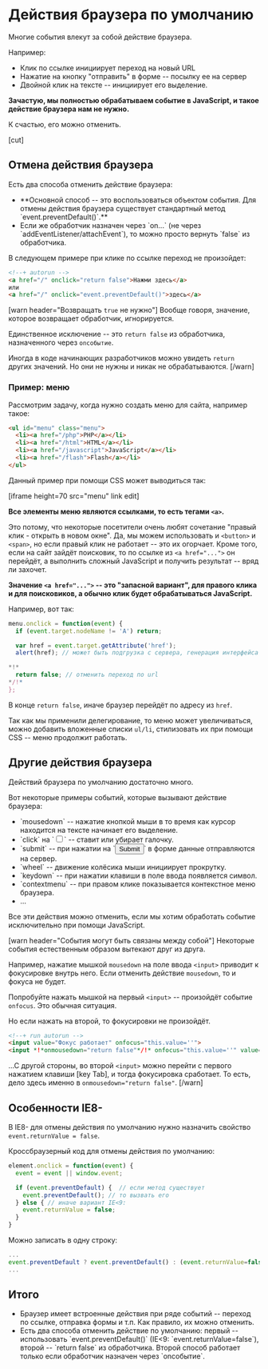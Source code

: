 # Действия браузера по умолчанию

Многие события влекут за собой действие браузера.

Например:
<ul>
<li>Клик по ссылке инициирует переход на новый URL</li>
<li>Нажатие на кнопку "отправить" в форме -- посылку ее на сервер</li>
<li>Двойной клик на тексте -- инициирует его выделение.</li>
</ul>

**Зачастую, мы полностью обрабатываем событие в JavaScript, и такое действие браузера нам не нужно.**

К счастью, его можно отменить.

[cut]
## Отмена действия браузера

Есть два способа отменить действие браузера:
<ul>
<li>**Основной способ -- это воспользоваться объектом события. Для отмены действия браузера существует стандартный метод `event.preventDefault()`.**</li>
<li>Если же обработчик назначен через `on...` (не через `addEventListener/attachEvent`), то можно просто вернуть `false` из обработчика.</li>
</ul>

В следующем примере при клике по ссылке переход не произойдет:

```html
<!--+ autorun -->
<a href="/" onclick="return false">Нажми здесь</a>
или
<a href="/" onclick="event.preventDefault()">здесь</a>
```

[warn header="Возвращать `true` не нужно"]
Вообще говоря, значение, которое возвращает обработчик, игнорируется.

Единственное исключение -- это `return false` из обработчика, назначенного через `onсобытие`. 

Иногда в коде начинающих разработчиков можно увидеть `return` других значений. Но они не нужны и никак не обрабатываются. 
[/warn]

### Пример: меню

Рассмотрим задачу, когда нужно создать меню для сайта, например такое:

```html
<ul id="menu" class="menu">
  <li><a href="/php">PHP</a></li>
  <li><a href="/html">HTML</a></li>
  <li><a href="/javascript">JavaScript</a></li>
  <li><a href="/flash">Flash</a></li>
</ul>
```

Данный пример при помощи CSS может выводиться так:

[iframe height=70 src="menu" link edit]

**Все элементы меню являются ссылками, то есть тегами `<a>`.**

Это потому, что некоторые посетители очень любят сочетание "правый клик - открыть в новом окне".  Да, мы можем использовать и `<button>` и `<span>`, но если правый клик не работает -- это их огорчает. Кроме того, если на сайт зайдёт поисковик, то по ссылке из `<a href="...">` он перейдёт, а выполнить сложный JavaScript и получить результат -- вряд ли захочет.

**Значение `<a href="...">` -- это "запасной вариант", для правого клика и для поисковиков, а обычно клик будет обрабатываться JavaScript.**

Например, вот так:

```js
menu.onclick = function(event) {
  if (event.target.nodeName != 'A') return;

  var href = event.target.getAttribute('href');
  alert(href); // может быть подгрузка с сервера, генерация интерфейса и т.п.

*!*
  return false; // отменить переход по url
*/!*
};
```

В конце `return false`, иначе браузер перейдёт по адресу из `href`.

Так как мы применили делегирование, то меню может увеличиваться, можно добавить вложенные списки `ul/li`, стилизовать их при помощи CSS -- меню продолжит работать.

## Другие действия браузера

Действий браузера по умолчанию достаточно много. 

Вот некоторые примеры событий, которые вызывают действие браузера:
<ul>
<li>`mousedown` -- нажатие кнопкой мыши в то время как курсор находится на тексте начинает его выделение.</li>
<li>`click` на `<input type="checkbox">` -- ставит или убирает галочку.</li>
<li>`submit` -- при нажатии на `<input type="submit">`  в форме данные отправляются на сервер.</li>
<li>`wheel` -- движение колёсика мыши инициирует прокрутку.</li>
<li>`keydown` -- при нажатии клавиши в поле ввода появляется символ.</li>
<li>`contextmenu` -- при правом клике показывается контекстное меню браузера.</li>
<li>...</li>
</ul>

Все эти действия можно отменить, если мы хотим обработать событие исключительно при помощи JavaScript.

[warn header="События могут быть связаны между собой"]
Некоторые события естественным образом вытекают друг из друга.

Например, нажатие мышкой `mousedown` на поле ввода `<input>` приводит к фокусировке внутрь него. Если отменить действие `mousedown`, то и фокуса не будет.

Попробуйте нажать мышкой на первый `<input>` -- произойдёт событие `onfocus`. Это обычная ситуация.

Но если нажать на второй, то фокусировки не произойдёт.

```html
<!--+ run autorun -->
<input value="Фокус работает" onfocus="this.value=''">
<input *!*onmousedown="return false"*/!* onfocus="this.value=''" value="Кликни меня">
```

...С другой стороны, во второй `<input>` можно перейти с первого нажатием клавиши [key Tab], и тогда фокусировка сработает. То есть, дело здесь именно в `onmousedown="return false"`.
[/warn]

## Особенности IE8-

В IE8- для отмены действия по умолчанию нужно назначить свойство `event.returnValue = false`.

Кроссбраузерный код для отмены действия по умолчанию:

```js
element.onclick = function(event) {
  event = event || window.event;

  if (event.preventDefault) {  // если метод существует
    event.preventDefault(); // то вызвать его
  } else { // иначе вариант IE<9:
    event.returnValue = false;
  }
}
```

Можно записать в одну строку:

```js
...
event.preventDefault ? event.preventDefault() : (event.returnValue=false);
...
```

## Итого

<ul>
<li>Браузер имеет встроенные действия при ряде событий -- переход по ссылке, отправка формы и т.п. Как правило, их можно отменить.</li>
<li>Есть два способа отменить действие по умолчанию: первый -- использовать `event.preventDefault()` (IE<9: `event.returnValue=false`), второй -- `return false` из обработчика. Второй способ работает только если обработчик назначен через `onсобытие`.</li>
</ul>


